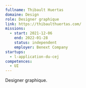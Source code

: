 ```yaml
---
fullname: Thibault Huertas
domaine: Design
role: Designer graphique
link: https://thibaulthuertas.com/
missions:
  - start: 2021-12-06
    end: 2022-01-28
    status: independent
    employer: Benext Company
startups:
  - l-application-du-cej
competences:
  - UI
---
```


Designer graphique.
